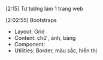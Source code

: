 [2:15] Tư tưởng làm 1 trang web 

[2:02:55] Bootstraps
- Layout: Grid
- Content: chữ , ảnh, bảng
- Component:
- Utilities: Border, màu sắc, hiển thị